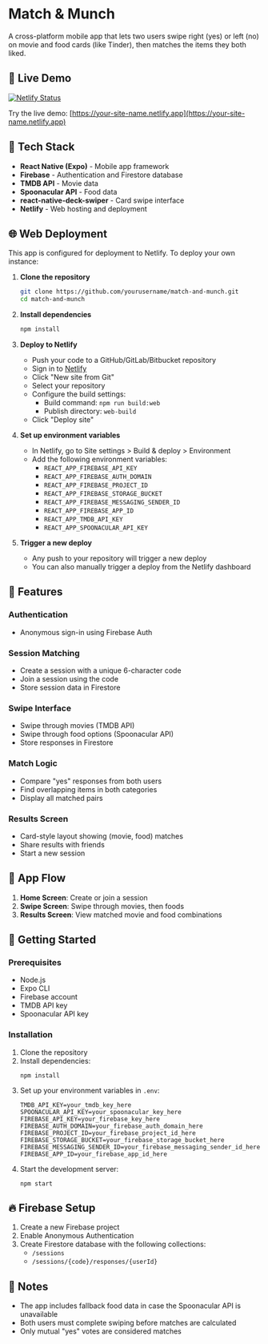 # Match & Munch

A cross-platform mobile app that lets two users swipe right (yes) or left (no) on movie and food cards (like Tinder), then matches the items they both liked.

## 🚀 Live Demo

[![Netlify Status](https://api.netlify.com/api/v1/badges/YOUR_SITE_ID/deploy-status)](https://app.netlify.com/sites/YOUR_SITE_NAME/overview)

Try the live demo: [https://your-site-name.netlify.app](https://your-site-name.netlify.app)

## 🔧 Tech Stack

- **React Native (Expo)** - Mobile app framework
- **Firebase** - Authentication and Firestore database
- **TMDB API** - Movie data
- **Spoonacular API** - Food data
- **react-native-deck-swiper** - Card swipe interface
- **Netlify** - Web hosting and deployment

## 🌐 Web Deployment

This app is configured for deployment to Netlify. To deploy your own instance:

1. **Clone the repository**
   ```bash
   git clone https://github.com/yourusername/match-and-munch.git
   cd match-and-munch
   ```

2. **Install dependencies**
   ```bash
   npm install
   ```

3. **Deploy to Netlify**
   - Push your code to a GitHub/GitLab/Bitbucket repository
   - Sign in to [Netlify](https://app.netlify.com/)
   - Click "New site from Git"
   - Select your repository
   - Configure the build settings:
     - Build command: `npm run build:web`
     - Publish directory: `web-build`
   - Click "Deploy site"

4. **Set up environment variables**
   - In Netlify, go to Site settings > Build & deploy > Environment
   - Add the following environment variables:
     - `REACT_APP_FIREBASE_API_KEY`
     - `REACT_APP_FIREBASE_AUTH_DOMAIN`
     - `REACT_APP_FIREBASE_PROJECT_ID`
     - `REACT_APP_FIREBASE_STORAGE_BUCKET`
     - `REACT_APP_FIREBASE_MESSAGING_SENDER_ID`
     - `REACT_APP_FIREBASE_APP_ID`
     - `REACT_APP_TMDB_API_KEY`
     - `REACT_APP_SPOONACULAR_API_KEY`

5. **Trigger a new deploy**
   - Any push to your repository will trigger a new deploy
   - You can also manually trigger a deploy from the Netlify dashboard

## 🧩 Features

### Authentication
- Anonymous sign-in using Firebase Auth

### Session Matching
- Create a session with a unique 6-character code
- Join a session using the code
- Store session data in Firestore

### Swipe Interface
- Swipe through movies (TMDB API)
- Swipe through food options (Spoonacular API)
- Store responses in Firestore

### Match Logic
- Compare "yes" responses from both users
- Find overlapping items in both categories
- Display all matched pairs

### Results Screen
- Card-style layout showing (movie, food) matches
- Share results with friends
- Start a new session

## 📱 App Flow

1. **Home Screen**: Create or join a session
2. **Swipe Screen**: Swipe through movies, then foods
3. **Results Screen**: View matched movie and food combinations

## 🚀 Getting Started

### Prerequisites

- Node.js
- Expo CLI
- Firebase account
- TMDB API key
- Spoonacular API key

### Installation

1. Clone the repository
2. Install dependencies:
   ```
   npm install
   ```
3. Set up your environment variables in `.env`:
   ```
   TMDB_API_KEY=your_tmdb_key_here
   SPOONACULAR_API_KEY=your_spoonacular_key_here
   FIREBASE_API_KEY=your_firebase_key_here
   FIREBASE_AUTH_DOMAIN=your_firebase_auth_domain_here
   FIREBASE_PROJECT_ID=your_firebase_project_id_here
   FIREBASE_STORAGE_BUCKET=your_firebase_storage_bucket_here
   FIREBASE_MESSAGING_SENDER_ID=your_firebase_messaging_sender_id_here
   FIREBASE_APP_ID=your_firebase_app_id_here
   ```
4. Start the development server:
   ```
   npm start
   ```

## 🔥 Firebase Setup

1. Create a new Firebase project
2. Enable Anonymous Authentication
3. Create Firestore database with the following collections:
   - `/sessions`
   - `/sessions/{code}/responses/{userId}`

## 📝 Notes

- The app includes fallback food data in case the Spoonacular API is unavailable
- Both users must complete swiping before matches are calculated
- Only mutual "yes" votes are considered matches
